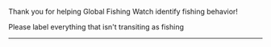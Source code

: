 Thank you for helping Global Fishing Watch identify fishing behavior!

Please label everything that isn't transiting as fishing

* * *

